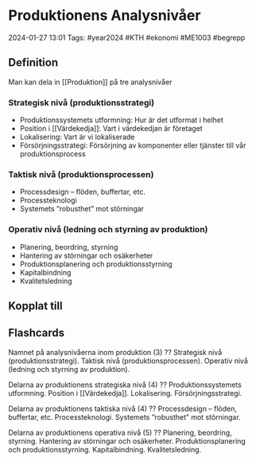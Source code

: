 # Produktionens Analysnivåer

2024-01-27 13:01
Tags: #year2024 #KTH #ekonomi #ME1003 #begrepp

## Definition

Man kan dela in [[Produktion]] på tre analysnivåer

### Strategisk nivå (produktionsstrategi)

- Produktionssystemets utformning: Hur är det utformat i helhet
- Position i [[Värdekedja]]: Vart i värdekedjan är företaget
- Lokalisering: Vart är vi lokaliserade
- Försörjningsstrategi: Försörjning av komponenter eller tjänster till vår produktionsprocess

### Taktisk nivå (produktionsprocessen)

- Processdesign – flöden, buffertar, etc.
- Processteknologi
- Systemets ”robusthet” mot störningar

### Operativ nivå (ledning och styrning av produktion)

- Planering, beordring, styrning
- Hantering av störningar och osäkerheter
- Produktionsplanering och produktionsstyrning
- Kapitalbindning
- Kvalitetsledning

## Kopplat till

## Flashcards

Namnet på analysnivåerna inom produktion (3)
??
Strategisk nivå (produktionsstrategi).
Taktisk nivå (produktionsprocessen).
Operativ nivå (ledning och styrning av produktion).

Delarna av produktionens strategiska nivå (4)
??
Produktionssystemets utformning.
Position i [[Värdekedja]].
Lokalisering.
Försörjningsstrategi.

Delarna av produktionens taktiska nivå (4)
??
Processdesign – flöden, buffertar, etc.
Processteknologi.
Systemets ”robusthet” mot störningar.

Delarna av produktionens operativa nivå (5)
??
Planering, beordring, styrning.
Hantering av störningar och osäkerheter.
Produktionsplanering och produktionsstyrning.
Kapitalbindning.
Kvalitetsledning.
